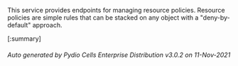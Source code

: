






This service provides endpoints for managing resource policies. Resource policies are simple rules that can be stacked on any object with a "deny-by-default" approach.

[:summary]

###### Auto generated by Pydio Cells Enterprise Distribution v3.0.2 on 11-Nov-2021

